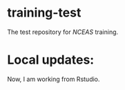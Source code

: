 # training-test <br/>
The test repository for <i>NCEAS</i> training.

# Local updates:
Now, I am working from Rstudio.